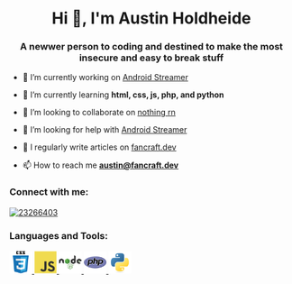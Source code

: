 <h1 align="center">Hi 👋, I'm Austin Holdheide</h1>
<h3 align="center">A newwer person to coding and destined to make the most insecure and easy to break stuff</h3>

- 🔭 I’m currently working on [Android Streamer](https://github.com/Austin-Holdheide/android-streamer)

- 🌱 I’m currently learning **html, css, js, php, and python**

- 👯 I’m looking to collaborate on [nothing rn](https://github.com/Austin-Holdheide/)

- 🤝 I’m looking for help with [Android Streamer](https://github.com/Austin-Holdheide/android-streamer)

- 📝 I regularly write articles on [fancraft.dev](https://fancraft.dev)

- 📫 How to reach me **austin@fancraft.dev**

<h3 align="left">Connect with me:</h3>
<p align="left">
<a href="https://stackoverflow.com/users/23266403" target="blank"><img align="center" src="https://raw.githubusercontent.com/rahuldkjain/github-profile-readme-generator/master/src/images/icons/Social/stack-overflow.svg" alt="23266403" height="30" width="40" /></a>
</p>

<h3 align="left">Languages and Tools:</h3>
<p align="left"> <a href="https://www.w3schools.com/css/" target="_blank" rel="noreferrer"> <img src="https://raw.githubusercontent.com/devicons/devicon/master/icons/css3/css3-original-wordmark.svg" alt="css3" width="40" height="40"/> </a> <a href="https://developer.mozilla.org/en-US/docs/Web/JavaScript" target="_blank" rel="noreferrer"> <img src="https://raw.githubusercontent.com/devicons/devicon/master/icons/javascript/javascript-original.svg" alt="javascript" width="40" height="40"/> </a> <a href="https://nodejs.org" target="_blank" rel="noreferrer"> <img src="https://raw.githubusercontent.com/devicons/devicon/master/icons/nodejs/nodejs-original-wordmark.svg" alt="nodejs" width="40" height="40"/> </a> <a href="https://www.php.net" target="_blank" rel="noreferrer"> <img src="https://raw.githubusercontent.com/devicons/devicon/master/icons/php/php-original.svg" alt="php" width="40" height="40"/> </a> <a href="https://www.python.org" target="_blank" rel="noreferrer"> <img src="https://raw.githubusercontent.com/devicons/devicon/master/icons/python/python-original.svg" alt="python" width="40" height="40"/> </a> </p>

